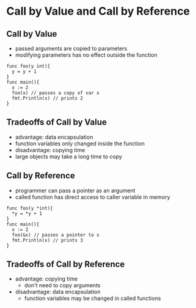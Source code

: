 # Call by Value and Call by Reference

## Call by Value

- passed arguments are copied to parameters
- modifying parameters has no effect outside the function

```golang
func foo(y int){
  y = y + 1
}
func main(){
  x := 2
  foo(x) // passes a copy of var x
  fmt.Println(x) // prints 2
}
```

## Tradeoffs of Call by Value

- advantage: data encapsulation
- function variables only changed inside the function
- disadvantage: copying time
- large objects may take a long time to copy

## Call by Reference

- programmer can pass a pointer as an argument
- called function has direct access to caller variable in memory

```golang
func foo(y *int){
  *y = *y + 1
}
func main(){
  x := 2
  foo(&x) // passes a pointer to x
  fmt.Println(x) // prints 3
}
```

## Tradeoffs of Call by Reference

- advantage: copying time
  - don't need to copy arguments
- disadvantage: data encapsulation
  - function variables may be changed in called functions
